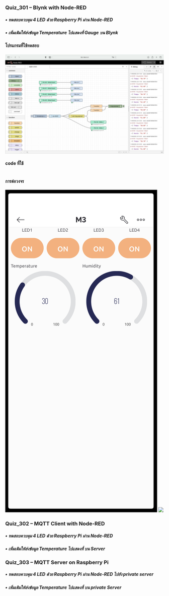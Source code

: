 ### Quiz_301 – Blynk with Node-RED
##### • ทดสอบควบคุม 4 LED ด้วย Raspberry Pi ผ่าน Node-RED
##### • เพิ่มเติมให้ส่งข้อมูล Temperature ไปแสดงที่ Gauge บน Blynk

#### โปรแกรมที่ใช้ทดสอบ
<img src= "https://github.com/panupongKanin/Embedded_Systems-2565/blob/main/image/Week03-Week04_Module03/Module3-IoTs%20(Part%203%20--%20IoTs%20with%20Node-RED%20and%20RPi)/Q301/Blynk%20with%20Node-RED/w03-w04-Quiz_301_0101.png" />



#### code ที่ใช้
```
```

#### การต่อวงจร
<img src= "https://github.com/panupongKanin/Embedded_Systems-2565/blob/main/image/Week03-Week04_Module03/Module3-IoTs%20(Part%203%20--%20IoTs%20with%20Node-RED%20and%20RPi)/Q301/Blynk%20with%20Node-RED/w03-w04-Quiz_301_0102.png" />

<img src= "https://github.com/panupongKanin/Embedded_Systems-2565/blob/main/image/Week03-Week04_Module03/Module3-IoTs%20(Part%203%20--%20IoTs%20with%20Node-RED%20and%20RPi)/Q301/Blynk%20with%20Node-RED/w03-w04-Quiz_301_0103.png" />

### Quiz_302 – MQTT Client with Node-RED
##### • ทดสอบควบคุม 4 LED ด้วย Raspberry Pi ผ่าน Node-RED
##### • เพิ่มเติมให้ส่งข้อมูล Temperature ไปแสดงที่ บน Server

### Quiz_303 – MQTT Server on Raspberry Pi
##### • ทดสอบควบคุม 4 LED ด้วย Raspberry Pi ผ่าน Node-RED ไปยัง private server
##### • เพิ่มเติมให้ส่งข้อมูล Temperature ไปแสดงที่ บน private Server
